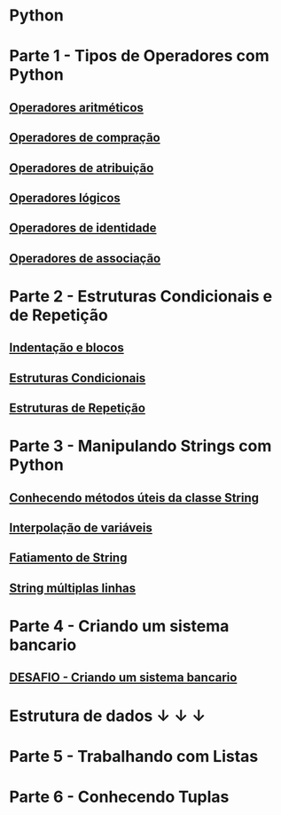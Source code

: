 # Python 
# Parte 1 - Tipos de Operadores com Python

## [Operadores aritméticos](https://github.com/Vicentebg/DevOps/blob/main/Python/Parte%201%20-%20Tipos%20de%20Operadores%20com%20Python/operadores_aritmeticos.py)

## [Operadores de compração](https://github.com/Vicentebg/DevOps/blob/main/Python/Parte%201%20-%20Tipos%20de%20Operadores%20com%20Python/operadores_de_comparacao.py)

## [Operadores de atribuição](https://github.com/Vicentebg/DevOps/blob/main/Python/Parte%201%20-%20Tipos%20de%20Operadores%20com%20Python/operadores_de_atribuicao.py)

## [Operadores lógicos](https://github.com/Vicentebg/DevOps/blob/main/Python/Parte%201%20-%20Tipos%20de%20Operadores%20com%20Python/operadores_logicos.py)

## [Operadores de identidade](https://github.com/Vicentebg/DevOps/blob/main/Python/Parte%201%20-%20Tipos%20de%20Operadores%20com%20Python/operadores_de_identidade.py)

## [Operadores de associação](https://github.com/Vicentebg/DevOps/blob/main/Python/Parte%201%20-%20Tipos%20de%20Operadores%20com%20Python/operadores_de_associacao.py)

# Parte 2 - Estruturas Condicionais e de Repetição

## [Indentação e blocos](https://github.com/Vicentebg/DevOps/blob/main/Python/Parte%202%20-%20Estruturas%20Condicionais%20e%20de%20Repeticao/identacao_e_blocos.py)

## [Estruturas Condicionais](https://github.com/Vicentebg/DevOps/blob/main/Python/Parte%202%20-%20Estruturas%20Condicionais%20e%20de%20Repeticao/estruturas_condicionais.py)

## [Estruturas de Repetição](https://github.com/Vicentebg/DevOps/blob/main/Python/Parte%202%20-%20Estruturas%20Condicionais%20e%20de%20Repeticao/estrutura_de_repeticao.py)

# Parte 3 - Manipulando Strings com Python

## [Conhecendo métodos úteis da classe String](https://github.com/Vicentebg/DevOps/blob/main/Python/Parte%203%20-%20Manipulando%20Strings/metodos_uteis_da_classe_string.py)

## [Interpolação de variáveis](https://github.com/Vicentebg/DevOps/blob/main/Python/Parte%203%20-%20Manipulando%20Strings/interpolacao_de_variaveis.py)

## [Fatiamento de String](https://github.com/Vicentebg/DevOps/blob/main/Python/Parte%203%20-%20Manipulando%20Strings/fatiamento_de_string.py)

## [String múltiplas linhas](https://github.com/Vicentebg/DevOps/blob/main/Python/Parte%203%20-%20Manipulando%20Strings/string_multiplas_linhas.py)

# Parte 4 - Criando um sistema bancario

## [DESAFIO - Criando um sistema bancario](https://github.com/Vicentebg/DevOps/blob/main/Python/Parte%204%20-%20Criando%20um%20sistema%20bancario/desafio.py)

# Estrutura de dados ↓ ↓ ↓

# Parte 5 - Trabalhando com Listas

# Parte 6 - Conhecendo Tuplas
